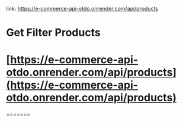 link: https://e-commerce-api-otdo.onrender.com/api/products

# Get Filter Products

# [https://e-commerce-api-otdo.onrender.com/api/products](https://e-commerce-api-otdo.onrender.com/api/products)

=======
